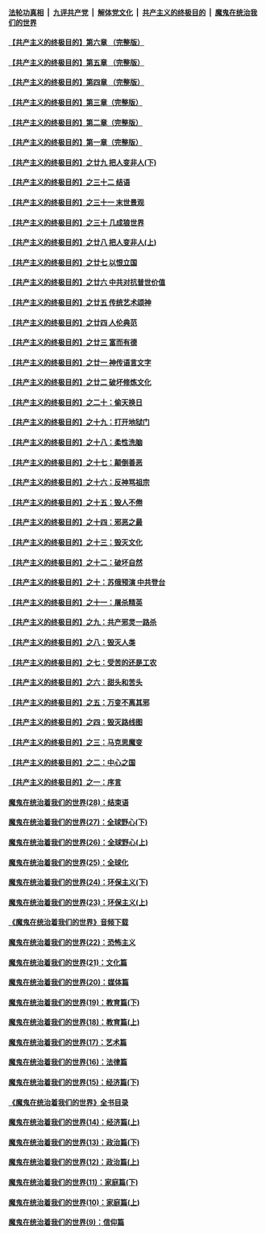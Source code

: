 ####  [法轮功真相](../../../../basic/blob/master/README.md?t=04221801) &nbsp;|&nbsp; [九评共产党](../../../../9ping.md/blob/master/README.md?t=04221801) &nbsp;|&nbsp; [解体党文化](../../../../jtdwh.md/blob/master/README.md?t=04221801)  &nbsp;|&nbsp; [共产主义的终极目的](../../../../gczydzjmd.md/blob/master/README.md?t=04221801) &nbsp;|&nbsp; [魔鬼在统治我们的世界](../../../../mgztzwmdsj.md/blob/master/README.md?t=04221801) 

#### [【共产主义的终极目的】第六章 （完整版）](../pages/nsc422/n11428913.md?t=04221801) 

#### [【共产主义的终极目的】第五章 （完整版）](../pages/nsc422/n11428912.md?t=04221801) 

#### [【共产主义的终极目的】第四章 （完整版）](../pages/nsc422/n11428907.md?t=04221801) 

#### [【共产主义的终极目的】第三章（完整版）](../pages/nsc422/n11428848.md?t=04221801) 

#### [【共产主义的终极目的】第二章（完整版）](../pages/nsc422/n11428831.md?t=04221801) 

#### [【共产主义的终极目的】第一章（完整版）](../pages/nsc422/n11417651.md?t=04221801) 

#### [【共产主义的终极目的】之廿九 把人变非人(下)](../pages/nsc422/n11344140.md?t=04221801) 

#### [【共产主义的终极目的】之三十二 结语](../pages/nsc422/n11360535.md?t=04221801) 

#### [【共产主义的终极目的】之三十一 末世景观](../pages/nsc422/n11351129.md?t=04221801) 

#### [【共产主义的终极目的】之三十 几成狼世界](../pages/nsc422/n11348280.md?t=04221801) 

#### [【共产主义的终极目的】之廿八 把人变非人(上)](../pages/nsc422/n11340492.md?t=04221801) 

#### [【共产主义的终极目的】之廿七 以恨立国](../pages/nsc422/n11336944.md?t=04221801) 

#### [【共产主义的终极目的】之廿六 中共对抗普世价值](../pages/nsc422/n11324785.md?t=04221801) 

#### [【共产主义的终极目的】之廿五 传统艺术颂神](../pages/nsc422/n11296396.md?t=04221801) 

#### [【共产主义的终极目的】之廿四 人伦典范](../pages/nsc422/n11296397.md?t=04221801) 

#### [【共产主义的终极目的】之廿三 富而有德](../pages/nsc422/n11283598.md?t=04221801) 

#### [【共产主义的终极目的】之廿一 神传语言文字](../pages/nsc422/n11263265.md?t=04221801) 

#### [【共产主义的终极目的】之廿二 破坏修炼文化](../pages/nsc422/n11245728.md?t=04221801) 

#### [【共产主义的终极目的】之二十：偷天换日](../pages/nsc422/n11238846.md?t=04221801) 

#### [【共产主义的终极目的】之十九：打开地狱门](../pages/nsc422/n11206376.md?t=04221801) 

#### [【共产主义的终极目的】之十八：柔性洗脑](../pages/nsc422/n11199994.md?t=04221801) 

#### [【共产主义的终极目的】之十七：颠倒善恶](../pages/nsc422/n11179782.md?t=04221801) 

#### [【共产主义的终极目的】之十六：反神骂祖宗](../pages/nsc422/n11166798.md?t=04221801) 

#### [【共产主义的终极目的】之十五：毁人不倦](../pages/nsc422/n11166792.md?t=04221801) 

#### [【共产主义的终极目的】之十四：邪恶之最](../pages/nsc422/n11150249.md?t=04221801) 

#### [【共产主义的终极目的】之十三：毁灭文化](../pages/nsc422/n11135227.md?t=04221801) 

#### [【共产主义的终极目的】之十二：破坏自然](../pages/nsc422/n11135214.md?t=04221801) 

#### [【共产主义的终极目的】之十：苏俄预演 中共登台](../pages/nsc422/n11118424.md?t=04221801) 

#### [【共产主义的终极目的】之十一：屠杀精英](../pages/nsc422/n11118442.md?t=04221801) 

#### [【共产主义的终极目的】之九：共产邪灵一路杀](../pages/nsc422/n11114139.md?t=04221801) 

#### [【共产主义的终极目的】之八：毁灭人类](../pages/nsc422/n11108503.md?t=04221801) 

#### [【共产主义的终极目的】之七：受苦的还是工农](../pages/nsc422/n11101809.md?t=04221801) 

#### [【共产主义的终极目的】之六：甜头和苦头](../pages/nsc422/n11096971.md?t=04221801) 

#### [【共产主义的终极目的】之五：万变不离其邪](../pages/nsc422/n11091285.md?t=04221801) 

#### [【共产主义的终极目的】之四：毁灭路线图](../pages/nsc422/n11086284.md?t=04221801) 

#### [【共产主义的终极目的】之三：马克思魔变](../pages/nsc422/n11061941.md?t=04221801) 

#### [【共产主义的终极目的】之二：中心之国](../pages/nsc422/n11047728.md?t=04221801) 

#### [【共产主义的终极目的】之一：序言](../pages/nsc422/n11086077.md?t=04221801) 

#### [魔鬼在统治着我们的世界(28)：结束语](../pages/nsc422/n10936246.md?t=04221801) 

#### [魔鬼在统治着我们的世界(27)：全球野心(下)](../pages/nsc422/n10928319.md?t=04221801) 

#### [魔鬼在统治着我们的世界(26)：全球野心(上)](../pages/nsc422/n10900318.md?t=04221801) 

#### [魔鬼在统治着我们的世界(25)：全球化](../pages/nsc422/n10788205.md?t=04221801) 

#### [魔鬼在统治着我们的世界(24)：环保主义(下)](../pages/nsc422/n10695307.md?t=04221801) 

#### [魔鬼在统治着我们的世界(23)：环保主义(上)](../pages/nsc422/n10688613.md?t=04221801) 

#### [《魔鬼在统治着我们的世界》音频下载](../pages/nsc422/n10635553.md?t=04221801) 

#### [魔鬼在统治着我们的世界(22)：恐怖主义](../pages/nsc422/n10614727.md?t=04221801) 

#### [魔鬼在统治着我们的世界(21)：文化篇](../pages/nsc422/n10597706.md?t=04221801) 

#### [魔鬼在统治着我们的世界(20)：媒体篇](../pages/nsc422/n10586579.md?t=04221801) 

#### [魔鬼在统治着我们的世界(19)：教育篇(下)](../pages/nsc422/n10564808.md?t=04221801) 

#### [魔鬼在统治着我们的世界(18)：教育篇(上)](../pages/nsc422/n10526970.md?t=04221801) 

#### [魔鬼在统治着我们的世界(17)：艺术篇](../pages/nsc422/n10499093.md?t=04221801) 

#### [魔鬼在统治着我们的世界(16)：法律篇](../pages/nsc422/n10485969.md?t=04221801) 

#### [魔鬼在统治着我们的世界(15)：经济篇(下)](../pages/nsc422/n10469975.md?t=04221801) 

#### [《魔鬼在统治着我们的世界》全书目录](../pages/nsc422/n10464261.md?t=04221801) 

#### [魔鬼在统治着我们的世界(14)：经济篇(上)](../pages/nsc422/n10457370.md?t=04221801) 

#### [魔鬼在统治着我们的世界(13)：政治篇(下)](../pages/nsc422/n10448270.md?t=04221801) 

#### [魔鬼在统治着我们的世界(12)：政治篇(上)](../pages/nsc422/n10444576.md?t=04221801) 

#### [魔鬼在统治着我们的世界(11)：家庭篇(下)](../pages/nsc422/n10440961.md?t=04221801) 

#### [魔鬼在统治着我们的世界(10)：家庭篇(上)](../pages/nsc422/n10435448.md?t=04221801) 

#### [魔鬼在统治着我们的世界(9)：信仰篇](../pages/nsc422/n10432159.md?t=04221801) 

